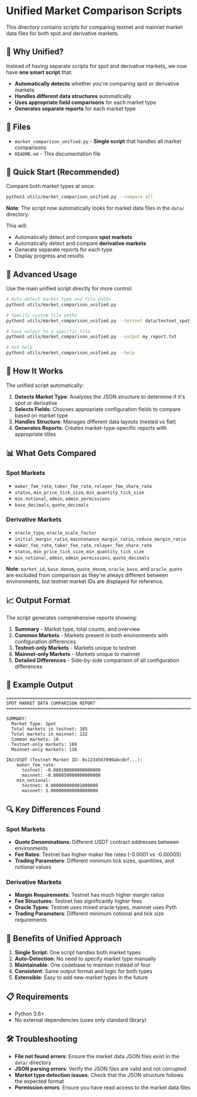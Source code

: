 # Unified Market Comparison Scripts

This directory contains scripts for comparing testnet and mainnet market data files for both spot and derivative markets.

## 🎯 **Why Unified?**

Instead of having separate scripts for spot and derivative markets, we now have **one smart script** that:
- **Automatically detects** whether you're comparing spot or derivative markets
- **Handles different data structures** automatically
- **Uses appropriate field comparisons** for each market type
- **Generates separate reports** for each market type

## 📁 **Files**

- `market_comparison_unified.py` - **Single script** that handles all market comparisons
- `README.md` - This documentation file

## 🚀 **Quick Start (Recommended)**

Compare both market types at once:

```bash
python3 utils/market_comparison_unified.py --compare-all
```

**Note**: The script now automatically looks for market data files in the `data/` directory.

This will:
- Automatically detect and compare **spot markets**
- Automatically detect and compare **derivative markets**
- Generate separate reports for each type
- Display progress and results

## 🔧 **Advanced Usage**

Use the main unified script directly for more control:

```bash
# Auto-detect market type and file paths
python3 utils/market_comparison_unified.py

# Specify custom file paths
python3 utils/market_comparison_unified.py --testnet data/testnet_spot_market_data.json --mainnet data/mainnet_spot_market_data.json

# Save output to a specific file
python3 utils/market_comparison_unified.py --output my_report.txt

# Get help
python3 utils/market_comparison_unified.py --help
```

## 🧠 **How It Works**

The unified script automatically:

1. **Detects Market Type**: Analyzes the JSON structure to determine if it's spot or derivative
2. **Selects Fields**: Chooses appropriate configuration fields to compare based on market type
3. **Handles Structure**: Manages different data layouts (nested vs flat)
4. **Generates Reports**: Creates market-type-specific reports with appropriate titles

## 📊 **What Gets Compared**

### **Spot Markets**
- `maker_fee_rate`, `taker_fee_rate`, `relayer_fee_share_rate`
- `status`, `min_price_tick_size`, `min_quantity_tick_size`
- `min_notional`, `admin`, `admin_permissions`
- `base_decimals`, `quote_decimals`

### **Derivative Markets**
- `oracle_type`, `oracle_scale_factor`
- `initial_margin_ratio`, `maintenance_margin_ratio`, `reduce_margin_ratio`
- `maker_fee_rate`, `taker_fee_rate`, `relayer_fee_share_rate`
- `status`, `min_price_tick_size`, `min_quantity_tick_size`
- `min_notional`, `admin`, `admin_permissions`, `quote_decimals`

**Note**: `market_id`, `base_denom`, `quote_denom`, `oracle_base`, and `oracle_quote` are excluded from comparison as they're always different between environments, but testnet market IDs are displayed for reference.

## 📈 **Output Format**

The script generates comprehensive reports showing:

1. **Summary** - Market type, total counts, and overview
2. **Common Markets** - Markets present in both environments with configuration differences
3. **Testnet-only Markets** - Markets unique to testnet
4. **Mainnet-only Markets** - Markets unique to mainnet
5. **Detailed Differences** - Side-by-side comparison of all configuration differences

## 🎯 **Example Output**

```
================================================================================
SPOT MARKET DATA COMPARISON REPORT
================================================================================

SUMMARY:
  Market Type: Spot
  Total markets in testnet: 185
  Total markets in mainnet: 132
  Common markets: 16
  Testnet-only markets: 169
  Mainnet-only markets: 116

INJ/USDT (Testnet Market ID: 0x1234567890abcdef...):
    maker_fee_rate:
      testnet: -0.000100000000000000
      mainnet: -0.000050000000000000
    min_notional:
      testnet: 0.000000000001000000
      mainnet: 1.000000000000000000
```

## 🔍 **Key Differences Found**

### **Spot Markets**
- **Quote Denominations**: Different USDT contract addresses between environments
- **Fee Rates**: Testnet has higher maker fee rates (-0.0001 vs -0.00005)
- **Trading Parameters**: Different minimum tick sizes, quantities, and notional values

### **Derivative Markets**
- **Margin Requirements**: Testnet has much higher margin ratios
- **Fee Structures**: Testnet has significantly higher fees
- **Oracle Types**: Testnet uses mixed oracle types, mainnet uses Pyth
- **Trading Parameters**: Different minimum notional and tick size requirements

## 🚀 **Benefits of Unified Approach**

1. **Single Script**: One script handles both market types
2. **Auto-Detection**: No need to specify market type manually
3. **Maintainable**: One codebase to maintain instead of four
4. **Consistent**: Same output format and logic for both types
5. **Extensible**: Easy to add new market types in the future

## 📋 **Requirements**

- Python 3.6+
- No external dependencies (uses only standard library)

## 🛠️ **Troubleshooting**

- **File not found errors**: Ensure the market data JSON files exist in the `data/` directory
- **JSON parsing errors**: Verify the JSON files are valid and not corrupted
- **Market type detection issues**: Check that the JSON structure follows the expected format
- **Permission errors**: Ensure you have read access to the market data files
